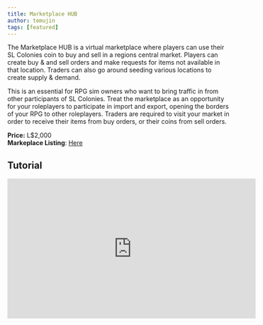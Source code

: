 ```yaml
---
title: Marketplace HUB
author: temujin
tags: [featured]
---
```

The Marketplace HUB is a virtual marketplace where players can use their SL Colonies coin to buy and sell in a regions central market. Players can create buy & and sell orders and make requests for items not available in that location. Traders can also go around seeding various locations to create supply & demand.

This is an essential for RPG sim owners who want to bring traffic in from other participants of SL Colonies. Treat the marketplace as an opportunity for your roleplayers to participate in import and export, opening the borders of your RPG to other roleplayers. Traders are required to visit your market in order to receive their items from buy orders, or their coins from sell orders.

**Price:** L$2,000<br>
**Markeplace Listing**: [Here](https://marketplace.secondlife.com/p/SLC-Marketplace-HUB/19597816)<br>

## Tutorial
<iframe width="560" height="315" src="https://www.youtube.com/embed/FWzy7hG1AqE" title="YouTube video player" frameborder="0" allow="accelerometer; autoplay; clipboard-write; encrypted-media; gyroscope; picture-in-picture; web-share" allowfullscreen></iframe>
